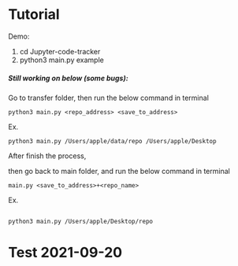 # Tutorial

Demo:

1. cd Jupyter-code-tracker
2. python3 main.py example


##### Still working on below (some bugs):

Go to transfer folder,
then run the below command in terminal

```
python3 main.py <repo_address> <save_to_address>

```

Ex.


```
python3 main.py /Users/apple/data/repo /Users/apple/Desktop

```

After finish the process,

then go back to main folder, and run the below command in terminal

```
main.py <save_to_address>+<repo_name>

```

Ex.


```

python3 main.py /Users/apple/Desktop/repo

```

# Test 2021-09-20
